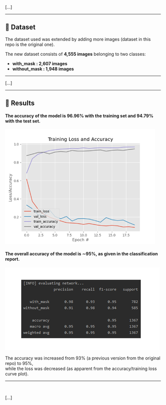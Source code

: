 \[...\]

---

## :file_folder: Dataset
The dataset used was extended by adding more images (dataset in this repo is the original one).

The new dataset consists of __4,555 images__ belonging to two classes:
*	__with_mask    :  2,607 images__
*	__without_mask :  1,948 images__

---

\[...\]

---

## :key: Results

#### The accuracy of the model is 96.96% with the training set and 94.79% with the test set.

![](https://github.com/DeepakPurti/Face-Mask-Detection/blob/master/plot.png)

#### The overall accuracy of the model is ∼95%, as given in the classification report.

![](https://github.com/DeepakPurti/Face-Mask-Detection/blob/master/classification_report.png)

The accuracy was increased from 93% (a previous version from the original repo) to 95%,  
while the loss was decreased (as apparent from the accuracy/training loss curve plot).

---

<br>

\[...\]
